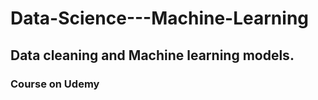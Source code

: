 # Data-Science---Machine-Learning
## Data cleaning and Machine learning models.
### Course on Udemy
